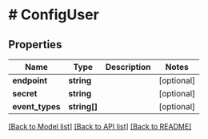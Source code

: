 # # ConfigUser

## Properties

Name | Type | Description | Notes
------------ | ------------- | ------------- | -------------
**endpoint** | **string** |  | [optional]
**secret** | **string** |  | [optional]
**event_types** | **string[]** |  | [optional]

[[Back to Model list]](../../README.md#models) [[Back to API list]](../../README.md#endpoints) [[Back to README]](../../README.md)

